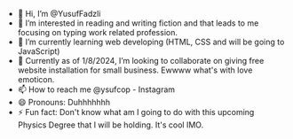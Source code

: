 - 👋 Hi, I’m @YusufFadzli
- 👀 I’m interested in reading and writing fiction and that leads to me focusing on typing work related profession. 
- 🌱 I’m currently learning web developing (HTML, CSS and will be going to JavaScript)
- 💞️ Currently as of 1/8/2024, I’m looking to collaborate on giving free website installation for small business. Ewwww what's with love emoticon.
- 📫 How to reach me @ysufcop - Instagram
- 😄 Pronouns: Duhhhhhhh
- ⚡ Fun fact: Don't know what am I going to do with this upcoming Physics Degree that I will be holding. It's cool IMO. 

<!---
YusufFadzli/YusufFadzli is a ✨ special ✨ repository because its `README.md` (this file) appears on your GitHub profile.
You can click the Preview link to take a look at your changes.
--->
